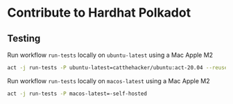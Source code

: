 # Contribute to Hardhat Polkadot

## Testing

Run workflow `run-tests` locally on `ubuntu-latest` using a Mac Apple M2

```bash
act -j run-tests -P ubuntu-latest=catthehacker/ubuntu:act-20.04 --reuse
```

Run workflow `run-tests` locally on `macos-latest` using a Mac Apple M2

```bash
act -j run-tests -P macos-latest=-self-hosted
```